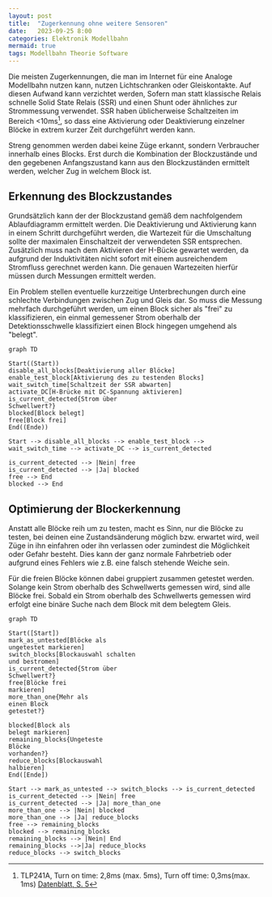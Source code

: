 ```yaml
---
layout: post
title:  "Zugerkennung ohne weitere Sensoren"
date:   2023-09-25 8:00
categories: Elektronik Modellbahn
mermaid: true
tags: Modellbahn Theorie Software
---
```

Die meisten Zugerkennungen, die man im Internet für eine Analoge Modellbahn nutzen kann, nutzen Lichtschranken oder Gleiskontakte.
Auf diesen Aufwand kann verzichtet werden, Sofern man statt klassische Relais schnelle Solid State Relais (SSR) und einen Shunt oder ähnliches zur Strommessung verwendet. SSR haben üblicherweise Schaltzeiten im Bereich <10ms[^TLP241A], so dass eine Aktivierung oder Deaktivierung einzelner Blöcke in extrem kurzer Zeit durchgeführt werden kann.

Streng genommen werden dabei keine Züge erkannt, sondern Verbraucher innerhalb eines Blocks. Erst durch die Kombination der Blockzustände und den gegebenen Anfangszustand kann aus den Blockzuständen ermittelt werden, welcher Zug in welchem Block ist.

## Erkennung des Blockzustandes

Grundsätzlich kann der der Blockzustand gemäß dem nachfolgendem Ablaufdiagramm ermittelt werden. Die Deaktivierung und Aktivierung kann in einem Schritt durchgeführt werden, die Wartezeit für die Umschaltung sollte der maximalen Einschaltzeit der verwendeten SSR entsprechen. Zusätzlich muss nach dem Aktivieren der H-Bücke gewartet werden, da aufgrund der Induktivitäten nicht sofort mit einem ausreichendem Stromfluss gerechnet werden kann. Die genauen Wartezeiten hierfür müssen durch Messungen ermittelt werden.

Ein Problem stellen eventuelle kurzzeitige Unterbrechungen durch eine schlechte Verbindungen zwischen Zug und Gleis dar. So muss die Messung mehrfach durchgeführt werden, um einen Block sicher als "frei" zu klassifizieren, ein einmal gemessener Strom oberhalb der Detektionsschwelle klassifiziert einen Block hingegen umgehend als "belegt".

``` mermaid
graph TD

Start((Start))
disable_all_blocks[Deaktivierung aller Blöcke]
enable_test_block[Aktivierung des zu testenden Blocks]
wait_switch_time[Schaltzeit der SSR abwarten]
activate_DC[H-Brücke mit DC-Spannung aktivieren]
is_current_detected{Strom über
Schwellwert?}
blocked[Block belegt]
free[Block frei]
End((Ende))

Start --> disable_all_blocks --> enable_test_block --> wait_switch_time --> activate_DC --> is_current_detected

is_current_detected --> |Nein| free
is_current_detected --> |Ja| blocked
free --> End
blocked --> End
```

## Optimierung der Blockerkennung

Anstatt alle Blöcke reih um zu testen, macht es Sinn, nur die Blöcke zu testen, bei deinen eine Zustandsänderung möglich bzw. erwartet wird, weil Züge in ihn einfahren oder ihn verlassen oder zumindest die Möglichkeit oder Gefahr besteht. Dies kann der ganz normale Fahrbetrieb oder aufgrund eines Fehlers wie z.B. eine falsch stehende Weiche sein.

Für die freien Blöcke können dabei gruppiert zusammen getestet werden. Solange kein Strom oberhalb des Schwellwerts gemessen wird, sind alle Blöcke frei. Sobald ein Strom oberhalb des Schwellwerts gemessen wird erfolgt eine binäre Suche nach dem Block mit dem belegtem Gleis.

``` mermaid
graph TD

Start([Start])
mark_as_untested[Blöcke als
ungetestet markieren]
switch_blocks[Blockauswahl schalten
und bestromen]
is_current_detected{Strom über
Schwellwert?}
free[Blöcke frei
markieren]
more_than_one{Mehr als
einen Block
getestet?}

blocked[Block als
belegt markieren]
remaining_blocks{Ungeteste
Blöcke
vorhanden?}
reduce_blocks[Blockauswahl
halbieren]
End([Ende])

Start --> mark_as_untested --> switch_blocks --> is_current_detected
is_current_detected --> |Nein| free
is_current_detected --> |Ja| more_than_one
more_than_one --> |Nein| blocked
more_than_one --> |Ja| reduce_blocks
free --> remaining_blocks
blocked --> remaining_blocks
remaining_blocks --> |Nein| End
remaining_blocks -->|Ja| reduce_blocks
reduce_blocks --> switch_blocks

```

[^TLP241A]: TLP241A, Turn on time: 2,8ms (max. 5ms), Turn off time: 0,3ms(max. 1ms) [Datenblatt, S. 5](https://toshiba.semicon-storage.com/info/TLP241A_datasheet_en_20230525.pdf?did=14237&prodName=TLP241A)
